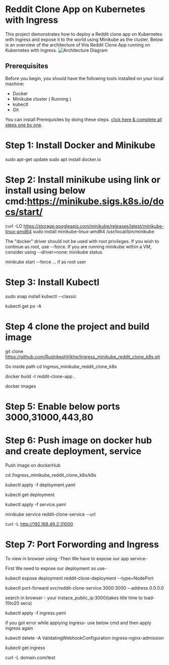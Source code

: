 # Reddit Clone App on Kubernetes with Ingress
This project demonstrates how to deploy a Reddit clone app on Kubernetes with Ingress and expose it to the world using Minikube as the cluster.
Below is an overview of the architecture of this Reddit Clone App running on Kubernetes with Ingress.
![Architecture Diagram](https://github.com/LondheShubham153/reddit-clone-k8s-ingress/assets/71492927/e1eec5f2-1983-445b-8966-e9acfdea7f8e)

## Prerequisites
Before you begin, you should have the following tools installed on your local machine: 

- Docker
- Minikube cluster ( Running )
- kubectl
- Git

You can install Prerequisites by doing these steps. [click here & complete all steps one by one]().


# Step 1: Install Docker and Minikube
sudo apt-get update
sudo apt install docker.io

# Step 2: Install minikube using link or install using below cmd:https://minikube.sigs.k8s.io/docs/start/
curl -LO https://storage.googleapis.com/minikube/releases/latest/minikube-linux-amd64
sudo install minikube-linux-amd64 /usr/local/bin/minikube

The "docker" driver should not be used with root privileges. If you wish to continue as root, use --force.
If you are running minikube within a VM, consider using --driver=none:
minikube status

minikube start --force ... if as root user

# Step 3: Install Kubectl

sudo snap install kubectl --classic

kubectl get po -A

# Step 4 clone the project and build image

git clone https://github.com/RushikeshVikhe/Ingress_minikube_reddit_clone_k8s.git

Go inside path cd Ingress_minikube_reddit_clone_k8s

docker build -t reddit-clone-app .

docker images

# Step 5: Enable below ports 3000,31000,443,80 

# Step 6: Push image on docker hub and create deployment, service

Push image on dockerHub

cd /Ingress_minikube_reddit_clone_k8s/k8s

kubectl apply -f deployment.yaml

kubectl get deployment

kubectl apply -f service.yaml

minikube service reddit-clone-service --url

curl -L http://192.168.49.2:31000

# Step 7: Port Forwording and Ingress 
To view in browser using -Then We have to expose our app service-

First We need to expose our deployment so use-

kubectl expose deployment reddit-clone-deployment --type=NodePort

kubectl port-forward svc/reddit-clone-service 3000:3000 --address 0.0.0.0

search in browser - your instace_public_ip:3000(takes litle time to load- 15to20 secs)

kubectl apply -f ingress.yaml

if you got error while applying ingress- use below cmd and then apply ingress again

kubectl delete -A ValidatingWebhookConfiguration ingress-nginx-admission

kubectl get ingress

curl -L domain.com/test
